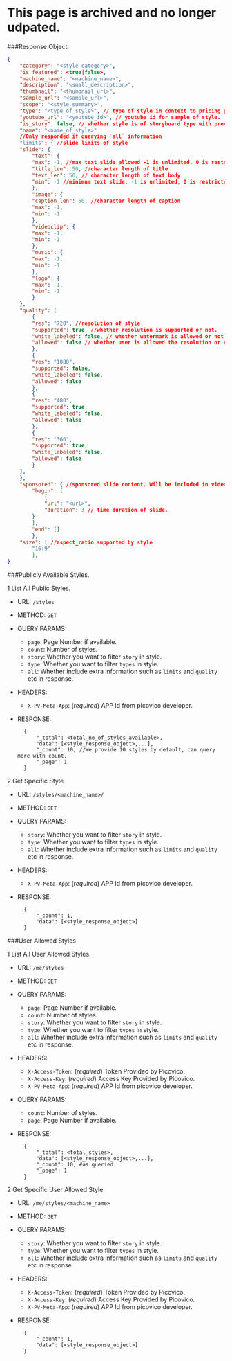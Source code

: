 # This page is archived and no longer udpated. 

###Response Object

```json
{
    "category": "<style_category>",
    "is_featured": <true|false>,
    "machine_name": "<machine_name>",
    "description": "<small_description>",
    "thumbnail": "<thumbnail_url>",
    "sample_url": "<sample_url>",
    "scope": "<style_summary>",
    "type": "<type_of_style>", // type of style in context to pricing plan
    "youtube_url": "<youtube_id>", // youtube id for sample of style.
    "is_story": false, // whether style is of storyboard type with preconfigured slides.
    "name": "<name_of_style>"
    //Only responded if querying `all` information
    "limits": { //slide limits of style
    "slide": {
        "text": {
        "max": -1, //max text slide allowed -1 is unlimited, 0 is restricted.
        "title_len": 50, //character length of title
        "text_len": 50, // character length of text body
        "min": -1 //minimum text slide. -1 is unlimited, 0 is restricted.
        },
        "image": {
        "caption_len": 50, //character length of caption
        "max": -1,
        "min": -1
        },
        "videoclip": {
        "max": -1,
        "min": -1
        },
        "music": {
        "max": -1,
        "min": -1
        },
        "logo": {
        "max": -1,
        "min": -1
        }
    },
    "quality": [
        {
        "res": "720", //resolution of style 
        "supported": true, //whether resolution is supported or not.
        "white_labeled": false, // whether watermark is allowed or not for user.
        "allowed": false // whether user is allowed the resolution or not. [Always false for non logged in user]
        },
        {
        "res": "1080",
        "supported": false,
        "white_labeled": false,
        "allowed": false
        },
        {
        "res": "480",
        "supported": true,
        "white_labeled": false,
        "allowed": false
        },
        {
        "res": "360",
        "supported": true,
        "white_labeled": false,
        "allowed": false
        }
    ],
    },
    "sponsored": { //sponsored slide content. Will be included in video automatically.
        "begin": [
            {
            "url": "<url>",
            "duration": 3 // time duration of slide.
        }
        ],
        "end": []
        },
    "size": [ //aspect_ratio supported by style
        "16:9"
        ],
}
```
###Publicly Available Styles.

1 List All Public Styles.

- URL: `/styles`
- METHOD: `GET`
- QUERY PARAMS:
    - `page`: Page Number if available.
    - `count`: Number of styles.
    - `story`: Whether you want to filter `story` in style.
    - `type`: Whether you want to filter `types` in style.
    - `all`: Whether include extra information such as `limits` and `quality` etc in response. 
- HEADERS:
    - `X-PV-Meta-App`: (_required_) APP Id from picovico developer.
- RESPONSE: 
        
        {
            "_total": <total_no_of_styles_available>, 
            "data": [<style_response_object>,...],
            "_count": 10, //We provide 10 styles by default, can query more with count.
            "_page": 1
        }
    
2 Get Specific Style

- URL: `/styles/<machine_name>/`
- METHOD: `GET`
- QUERY PARAMS:
    - `story`: Whether you want to filter `story` in style.
    - `type`: Whether you want to filter `types` in style.
    - `all`: Whether include extra information such as `limits` and `quality` etc in response. 
- HEADERS:
    - `X-PV-Meta-App`: (_required_) APP Id from picovico developer.
- RESPONSE:

        {
            "_count": 1,
            "data": [<style_response_object>] 
        }
            
###User Allowed Styles

1 List All User Allowed Styles.

- URL: `/me/styles`
- METHOD: `GET`
- QUERY PARAMS:
    - `page`: Page Number if available.
    - `count`: Number of styles.
    - `story`: Whether you want to filter `story` in style.
    - `type`: Whether you want to filter `types` in style.
    - `all`: Whether include extra information such as `limits` and `quality` etc in response. 
- HEADERS:
    - `X-Access-Token`: (_required_) Token Provided by Picovico.
    - `X-Access-Key`: (_required_) Access Key Provided by Picovico.
    - `X-PV-Meta-App`: (_required_) APP Id from picovico developer.
- QUERY PARAMS:
    - `count`: Number of styles.
    - `page`: Page Number if available.
- RESPONSE:
        
        {
            "_total": <total_styles>,
            "data": [<style_response_object>,...],
            "_count": 10, #as queried
            "_page": 1 
        } 

2 Get Specific User Allowed Style
    
- URL: `/me/styles/<machine_name>`
- METHOD: `GET`
- QUERY PARAMS:
    - `story`: Whether you want to filter `story` in style.
    - `type`: Whether you want to filter `types` in style.
    - `all`: Whether include extra information such as `limits` and `quality` etc in response. 
- HEADERS:
    - `X-Access-Token`: (_required_) Token Provided by Picovico.
    - `X-Access-Key`: (_required_) Access Key Provided by Picovico.
    - `X-PV-Meta-App`: (_required_) APP Id from picovico developer.
- RESPONSE:

        {
            "_count": 1,
            "data": [<style_response_object>] 
        }
